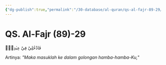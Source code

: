 ```yaml
---
{"dg-publish":true,"permalink":"/30-database/al-quran/qs-al-fajr-89-29/"}
---
```



# QS. Al-Fajr (89)-29
فَادْخُلِيْ فِيْ عِبٰدِيْۙ

Artinya: *"Maka masuklah ke dalam golongan hamba-hamba-Ku,"*
